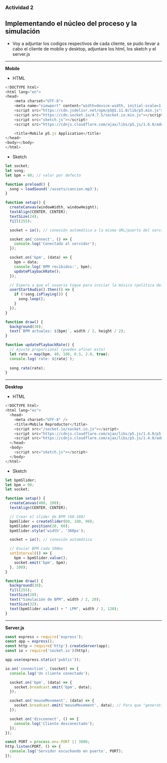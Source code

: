 ### Actividad 2

## Implementando el núcleo del proceso y la simulación

- Voy a adjuntar los codigos respectivos de cada cliente, se pudo llevar a cabo el cliente de mobile y desktop, adjuntare los html, los sketch y el server.js

________________________________________________________________________________________________

**Mobile**
- HTML
```js
<!DOCTYPE html>
<html lang="en">
<head>
    <meta charset="UTF-8">
    <meta name="viewport" content="width=device-width, initial-scale=1.0">
    <script src="https://cdn.jsdelivr.net/npm/p5@1.11.0/lib/p5.min.js"></script>
    <script src="https://cdn.socket.io/4.7.5/socket.io.min.js"></script>
    <script src="sketch.js"></script>
    <script src="https://cdnjs.cloudflare.com/ajax/libs/p5.js/1.6.0/addons/p5.sound.min.js"></script>

    <title>Mobile p5.js Application</title>
</head>
<body></body>
</html>
```
- Sketch
```js
let socket;
let song;
let bpm = 60; // valor por defecto

function preload() {
  song = loadSound('/assets/cancion.mp3');
}

function setup() {
  createCanvas(windowWidth, windowHeight);
  textAlign(CENTER, CENTER);
  textSize(24);
  fill(255);

  socket = io(); // conexión automática a la misma URL/puerto del servidor

  socket.on('connect', () => {
    console.log('Conectado al servidor');
  });

  socket.on('bpm', (data) => {
    bpm = data;
    console.log('BPM recibidos:', bpm);
    updatePlaybackRate();
  });

  // Espera a que el usuario toque para iniciar la música (política del navegador)
  userStartAudio().then(() => {
    if (!song.isPlaying()) {
      song.loop();
    }
  });
}

function draw() {
  background(30);
  text(`BPM actuales: ${bpm}`, width / 2, height / 2);
}

function updatePlaybackRate() {
  // Ajuste proporcional (puedes afinar esto)
  let rate = map(bpm, 40, 180, 0.5, 2.0, true);
  console.log(`rate: ${rate}`);
  
  song.rate(rate);
}
```

______________________________________________________________________________________________________

**Desktop**
- HTML
```js
<!DOCTYPE html>
<html lang="es">
  <head>
    <meta charset="UTF-8" />
    <title>Mobile Reproductor</title>
    <script src="/socket.io/socket.io.js"></script>
    <script src="https://cdnjs.cloudflare.com/ajax/libs/p5.js/1.4.0/p5.js"></script>
    <script src="https://cdnjs.cloudflare.com/ajax/libs/p5.js/1.4.0/addons/p5.sound.min.js"></script>
  </head>
  <body>
    <script src="sketch.js"></script>
  </body>
</html>
```
- Sketch
```js
let bpmSlider;
let bpm = 90;
let socket;

function setup() {
  createCanvas(400, 200);
  textAlign(CENTER, CENTER);

  // Crear el slider de BPM (60-180)
  bpmSlider = createSlider(60, 180, 90);
  bpmSlider.position(20, 60);
  bpmSlider.style('width', '360px');

  socket = io(); // conexión automática

  // Enviar BPM cada 100ms
  setInterval(() => {
    bpm = bpmSlider.value();
    socket.emit('bpm', bpm);
  }, 100);
}

function draw() {
  background(30);
  fill(255);
  textSize(20);
  text("Simulación de BPM", width / 2, 20);
  textSize(32);
  text(bpmSlider.value() + " LPM", width / 2, 120);
}
```

____________________________________________________________________________________________________

**Server.js**
```js
const express = require('express');
const app = express();
const http = require('http').createServer(app);
const io = require('socket.io')(http);

app.use(express.static('public'));

io.on('connection', (socket) => {
  console.log('Un cliente conectado');

  socket.on('bpm', (data) => {
    socket.broadcast.emit('bpm', data);
  });

  socket.on('mouseMovement', (data) => {
    socket.broadcast.emit('mouseMovement', data); // Para que "generativo" reciba
  });

  socket.on('disconnect', () => {
    console.log('Cliente desconectado');
  });
});

const PORT = process.env.PORT || 3000;
http.listen(PORT, () => {
  console.log('Servidor escuchando en puerto', PORT);
});
```





